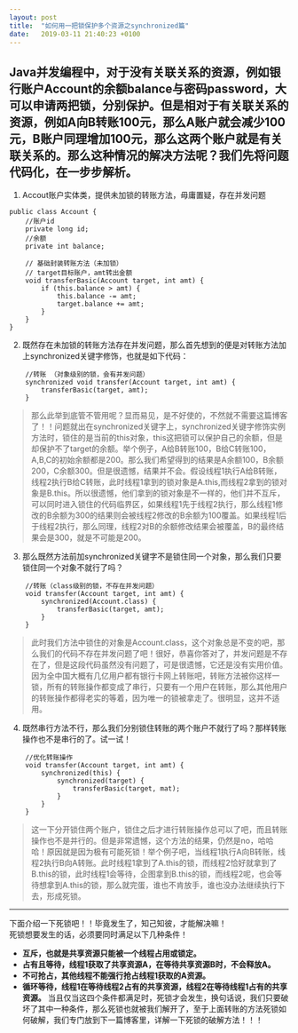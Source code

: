 ```yaml
---
layout: post
title:  "如何用一把锁保护多个资源之synchronized篇"
date:   2019-03-11 21:40:23 +0100
---
```

Java并发编程中，对于没有关联关系的资源，例如银行账户Account的余额balance与密码password，大可以申请两把锁，分别保护。但是相对于有关联关系的资源，例如A向B转账100元，那么A账户就会减少100元，B账户同理增加100元，那么这两个账户就是有关联关系的。那么这种情况的解决方法呢？我们先将问题代码化，在一步步解析。
---
1. Accout账户实体类，提供未加锁的转账方法，毋庸置疑，存在并发问题
```
public class Account {
    //账户id
    private long id;
    //余额
    private int balance;

    // 基础封装转账方法（未加锁）
    // target目标账户，amt转出金额
    void transferBasic(Account target, int amt) {
        if (this.balance > amt) {
            this.balance -= amt;
            target.balance += amt;
        }
    }
}
```

2. 既然存在未加锁的转账方法存在并发问题，那么首先想到的便是对转账方法加上synchronized关键字修饰，也就是如下代码：
```
    //转账 （对象级别的锁，会有并发问题）
    synchronized void transfer(Account target, int amt) {
        transferBasic(target, amt);
    }
```
>那么此举到底管不管用呢？显而易见，是不好使的，不然就不需要这篇博客了！！问题就出在synchronized关键字上，synchronized关键字修饰实例方法时，锁住的是当前的this对象，this这把锁可以保护自己的余额，但是却保护不了target的余额。举个例子，A给B转账100，B给C转账100，A,B,C的初始余额都是200。那么我们希望得到的结果是A余额100，B余额200，C余额300。但是很遗憾，结果并不会。假设线程1执行A给B转账，线程2执行B给C转账，此时线程1拿到的锁对象是A.this,而线程2拿到的锁对象是B.this。所以很遗憾，他们拿到的锁对象是不一样的，他们并不互斥，可以同时进入锁住的代码临界区，如果线程1先于线程2执行，那么线程1修改的B余额为300的结果则会被线程2修改的B余额为100覆盖。如果线程1后于线程2执行，那么同理，线程2对B的余额修改结果会被覆盖，B的最终结果会是300，就是不可能是200。

3. 那么既然方法前加synchronized关键字不是锁住同一个对象，那么我们只要锁住同一个对象不就行了吗？
```
    //转账（class级别的锁，不存在并发问题）
    void transfer(Account target, int amt) {
        synchronized(Account.class) {
            transferBasic(target, amt);
        }
    }
```
>此时我们方法中锁住的对象是Account.class，这个对象总是不变的吧，那么我们的代码不存在并发问题了吧！很好，恭喜你答对了，并发问题是不存在了，但是这段代码虽然没有问题了，可是很遗憾，它还是没有实用价值。因为全中国大概有几亿用户都有银行卡网上转账吧，转账方法被你这样一锁，所有的转账操作都变成了串行，只要有一个用户在转账，那么其他用户的转账操作都得老实的等着，因为唯一的锁被拿走了。很明显，这并不适用。

4. 既然串行方法不行，那么我们分别锁住转账的两个账户不就行了吗？那样转账操作也不是串行的了。试一试！
```
    //优化转账操作
    void transfer(Account target, int amt) {
        synchronized(this) {
            synchronized(target) {
                transferBasic(target, mat);
            }
        }
    }
```
>这一下分开锁住两个账户，锁住之后才进行转账操作总可以了吧，而且转账操作也不是并行的。但是非常遗憾，这个方法的结果，仍然是no，哈哈哈！原因就是因为极有可能死锁！举个例子吧，当线程1执行A向B转账，线程2执行B向A转账。此时线程1拿到了A.this的锁，而线程2恰好就拿到了B.this的锁，此时线程1会等待，企图拿到B.this的锁，而线程2呢，也会等待想拿到A.this的锁，那么就完蛋，谁也不肯放手，谁也没办法继续执行下去，形成死锁。

---
下面介绍一下死锁吧！！毕竟发生了，知己知彼，才能解决嘛！  
死锁想要发生的话，必须要同时满足以下几种条件！
- **互斥，也就是共享资源只能被一个线程占用或锁定。**
- **占有且等待，线程1获取了共享资源A，在等待共享资源B时，不会释放A。**
- **不可抢占，其他线程不能强行抢占线程1获取的A资源。**
- **循环等待，线程1在等待线程2占有的共享资源，线程2在等待线程1占有的共享资源。**
当且仅当这四个条件都满足时，死锁才会发生，换句话说，我们只要破坏了其中一种条件，那么死锁也就被我们解开了，至于上面转账的方法死锁如何破解，我们专门放到下一篇博客里，详解一下死锁的破解方法！！！
